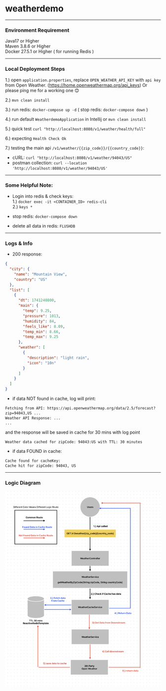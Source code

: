 # weatherdemo
_____________________________________________________________________
### Environment Requirement
Java17 or Higher  
Maven 3.8.6 or Higher  
Docker 27.5.1 or Higher ( for running Redis )
_____________________________________________________________________

### Local Deployment Steps
1.) open ```application.properties```, replace ```OPEN_WEATHER_API_KEY``` with ```api key``` from Open Weather. (https://home.openweathermap.org/api_keys) Or please ping me for a working one 😊  

2.) ```mvn clean install```  

3.) run redis: ```docker-compose up -d``` ( stop redis: ```docker-compose down``` )  

4.) run default ```WeatherdemoApplication``` in Intellij or ```mvn clean install```  

5.) quick test ```curl "http://localhost:8080/v1/weather/health/full"```  

6.) expecting ```Health Check Ok```

7.) testing the main api ```/v1/weather/{{zip_code}}/{{country_code}}```:   
- cURL: ```curl "http://localhost:8080/v1/weather/94043/US"```  
- postman collection: ```curl --location 'http://localhost:8080/v1/weather/94043/US'```
_____________________________________________________________________

### Some Helpful Note:
- Login into redis & check keys:  
  1.) ```docker exec -it <CONTAINER_ID> redis-cli```  
  2.) ```keys *```

- stop redis: ```docker-compose down```

- delete all data in redis: ```FLUSHDB```
_____________________________________________________________________

### Logs & Info
- 200 response:
```json
{
  "city": {
    "name": "Mountain View",
    "country": "US"
  },
  "list": [
    {
      "dt": 1741240800,
      "main": {
        "temp": 9.25,
        "pressure": 1013,
        "humidity": 84,
        "feels_like": 8.09,
        "temp_min": 8.66,
        "temp_max": 9.25
      },
      "weather": [
        {
          "description": "light rain",
          "icon": "10n"
        }
      ]
    }
  ]
}
```

- if data NOT found in cache, log will print:
```text
Fetching from API: https://api.openweathermap.org/data/2.5/forecast?zip=94043,US ...
Weather API Response: ...
...
```
and the response will be saved in cache for 30 mins with log point

```text
Weather data cached for zipCode: 94043:US with TTL: 30 minutes
```  

- if data FOUND in cache:
```text
Cache found for cacheKey:
Cache hit for zipCode: 94043, US
```
_____________________________________________________________________
### Logic Diagram
![alt text](readme_p0.PNG)